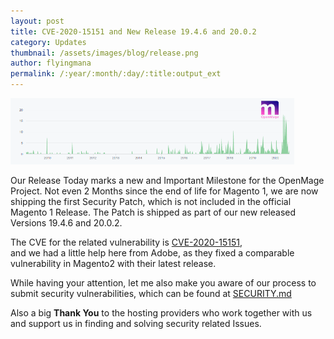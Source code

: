 ```yaml
---
layout: post
title: CVE-2020-15151 and New Release 19.4.6 and 20.0.2
category: Updates
thumbnail: /assets/images/blog/release.png
author: flyingmana
permalink: /:year/:month/:day/:title:output_ext
---
```


<img src="/images//posts/openmage_contributions_logo_2020_08.png" style="max-width:90%;"/>

Our Release Today marks a new and Important Milestone for the OpenMage Project.
Not even 2 Months since the end of life for Magento 1, we are now shipping the first Security Patch, which is not included in the official Magento 1 Release. 
The Patch is shipped as part of our new released Versions 19.4.6 and 20.0.2.

The CVE for the related vulnerability is [CVE-2020-15151](https://github.com/OpenMage/magento-lts/security/advisories/GHSA-crf2-xm6x-46p6),  
and we had a little help here from Adobe, as they fixed a comparable vulnerability in Magento2 with their latest release.

While having your attention, let me also make you aware of our process to submit security vulnerabilities, which can be found at [SECURITY.md](https://github.com/OpenMage/magento-lts/blob/1.9.4.x/SECURITY.md)   

Also a big **Thank You** to the hosting providers who work together with us and support us in finding and solving security related Issues.
